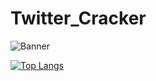 # Twitter_Cracker

![Banner](https://user-images.githubusercontent.com/100778134/234488978-2b45e221-aeed-4f88-ae02-489db4ec8480.jpg)

[![Top Langs](https://github-readme-stats.vercel.app/api/top-langs/?Arimawn=anuraghazra&hide_progress=true)](https://github.com/anuraghazra/github-readme-stats)
